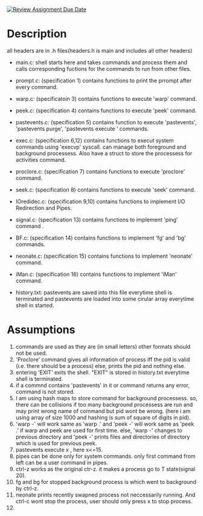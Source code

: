 [![Review Assignment Due Date](https://classroom.github.com/assets/deadline-readme-button-24ddc0f5d75046c5622901739e7c5dd533143b0c8e959d652212380cedb1ea36.svg)](https://classroom.github.com/a/76mHqLr5)
# Description
 all headers are in .h files(headers.h is main and includes all other headers)

- main.c: shell starts here and takes commands and process them and calls corresponding fuctions for the commands to run from other files.
- prompt.c: (specification 1) contains functions to print the prrompt after every command.
- warp.c: (specificatoin 3) contains functions to execute 'warp' command.
- peek.c: (specification 4) contains functions to execute 'peek' command.
- pastevents.c: (specification 5) contains function to execute 'pastevents', 'pastevents purge', 'pastevents execute <int>' commands.
- exec.c: (specification 6,12) contains functions to execut system commands using 'execvp' syscall. can manage both foreground and background processess. Also have a struct to store the processess for activities command.
- proclore.c: (specification 7) contains functions to execute 'proclore' command.
- seek.c: (specification 8) contains functions to execute 'seek' command.
- IOredidec.c: (specification 9,10) contains functions to implement I/O Redirection and Pipes.
- signal.c: (specification 13) contains functions to implement 'ping' command .
- BF.c: (specification 14) contains functions to implement 'fg' and 'bg' commands.
- neonate.c: (specification 15) contains functions to implement 'neonate' command.
- iMan.c: (specification 16) contains functions to implement 'iMan' command.

- history.txt: pastevents are saved into this file everytime shell is terminated and pastevents are loaded into some cirular array everytime shell in started.



# Assumptions

1. commands are used as they are (in small letters) other formats should not be used.
2. 'Proclore' command gives all information of process iff the pid is valid (i.e. there should be a process) else, prints the pid and nothing else.
3. entering 'EXIT' exits the shell. "EXIT" is stored in history.txt everytime shell is terminated.
4. if a commnd contains 'pastevents' in it or command returns any error, command is not stored.
5. I am using hash maps to store command for background processess. so, there can be collisions if too many background processess are run and may print wrong name of command but pid wont be wrong. (here i am using array of size 1000 and hashing is sum of square of digits in pid).
6. 'warp -' will work same as 'warp .' and 'peek -' will work same as 'peek .' if warp and peek are used for first time. else, 'warp -' changes to previous directory and 'peek -' prints files and directories of directory which is used for previous peek. 
7. pastevents execute x , here x<=15.
8. pipes can be done only for system commands. only first command from left can be a user command in pipes.
9. ctrl-z works as the original ctr-z. it makes a process go to T state(signal 20).
10. fg and bg for stopped background process is which went to background by ctrl-z.
11. neonate prints recently swapned process not neccessarily running. And ctrl-c wont stop the process, user should only press x to stop process.
12. 




